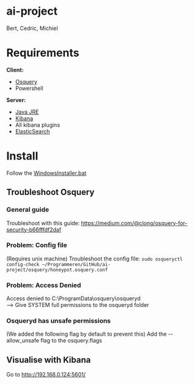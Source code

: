 # ai-project
Bert, Cedric, Michiel

# Requirements
**Client:** 
- [Osquery](https://osquery.io/downloads/)
- Powershell

**Server:**
- [Java JRE](https://java.com/en/download/win10.jsp)
- [Kibana](https://www.elastic.co/downloads/kibana)
- All kibana plugins
- [ElasticSearch](https://www.elastic.co/products/elasticsearch)

# Install
Follow the [WindowsInstaller.bat](WindowsInstaller.bat)

## Troubleshoot Osquery
### General guide
Troubleshoot with this guide: https://medium.com/@clong/osquery-for-security-b66fffdf2daf

### Problem: Config file
(Requires unix machine)
Troubleshoot the config file: 
`sudo osqueryctl config-check ~/Programmeren/GitHub/ai-project/osquery/honeypot.osquery.conf `

### Problem: Access Denied
Access denied to C:\ProgramData\osquery\osqueryd\
--> Give SYSTEM full permissions to the osqueryd folder

### Osqueryd has unsafe permissions
(We added the following flag by default to prevent this)
Add the --allow_unsafe flag to the osquery.flags 

## Visualise with Kibana
Go to http://192.168.0.124:5601/
